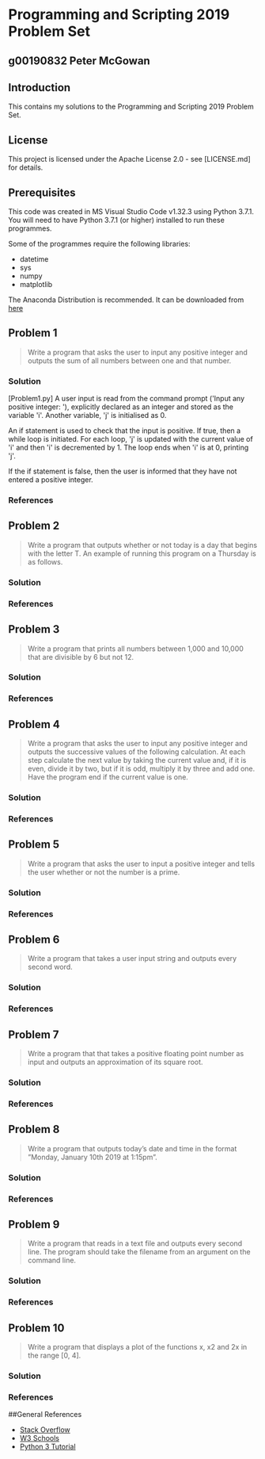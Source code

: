 # Programming and Scripting 2019 Problem Set
## g00190832 Peter McGowan

## Introduction

This contains my solutions to the Programming and Scripting 2019 Problem Set.

## License

This project is licensed under the Apache License 2.0 - see [LICENSE.md] for details.

## Prerequisites

This code was created in MS Visual Studio Code v1.32.3 using Python 3.7.1.
You will need to have Python 3.7.1 (or higher) installed to run these programmes.

Some of the programmes require the following libraries:
* datetime
* sys
* numpy
* matplotlib

The Anaconda Distribution is recommended. It can be downloaded from [here](https://www.anaconda.com/distribution/#download-section)

## Problem 1
> Write a program that asks the user to input any positive integer and outputs the
sum of all numbers between one and that number.

### Solution
[Problem1.py]
A user input is read from the command prompt ('Input any positive integer: '), explicitly declared as an integer and stored as the variable 'i'.
Another variable, 'j' is initialised as 0.

An if statement is used to check that the input is positive. If true, then a while loop is initiated. For each loop, 'j' is updated with the current value of 'i' and then 'i' is decremented by 1. The loop ends when 'i' is at 0, printing 'j'.

If the if statement is false, then the user is informed that they have not entered a positive integer.

### References

## Problem 2
> Write a program that outputs whether or not today is a day that begins with the
letter T. An example of running this program on a Thursday is as follows.

### Solution


### References

## Problem 3
> Write a program that prints all numbers between 1,000 and 10,000 that are divisible
by 6 but not 12.


### Solution


### References

## Problem 4
> Write a program that asks the user to input any positive integer and outputs the
successive values of the following calculation. At each step calculate the next value
by taking the current value and, if it is even, divide it by two, but if it is odd, multiply
it by three and add one. Have the program end if the current value is one.

### Solution


### References

## Problem 5
> Write a program that asks the user to input a positive integer and tells the user
whether or not the number is a prime.

### Solution


### References

## Problem 6
> Write a program that takes a user input string and outputs every second word.

### Solution


### References


## Problem 7
> Write a program that that takes a positive floating point number as input and outputs
an approximation of its square root.

### Solution


### References


## Problem 8
> Write a program that outputs today’s date and time in the format ”Monday, January
10th 2019 at 1:15pm”.

### Solution


### References


## Problem 9
> Write a program that reads in a text file and outputs every second line. The program
should take the filename from an argument on the command line.

### Solution


### References


## Problem 10
> Write a program that displays a plot of the functions x, x2 and 2x in the range [0, 4].

### Solution


### References


##General References

* [Stack Overflow](https://stackoverflow.com/)
* [W3 Schools](https://www.w3schools.com/python/default.asp)
* [Python 3 Tutorial](https://docs.python.org/3/tutorial/)


